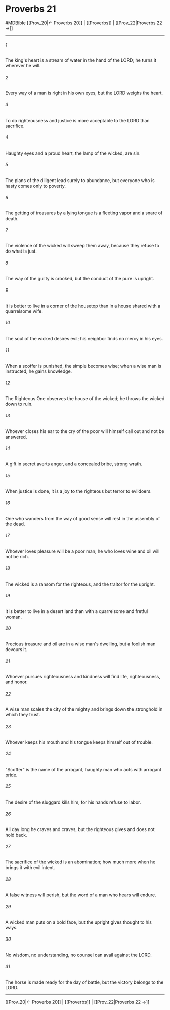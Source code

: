 # Proverbs 21
#MDBible
[[Prov_20|← Proverbs 20]] | [[Proverbs]] | [[Prov_22|Proverbs 22 →]]

***

###### 1 
The king's heart is a stream of water in the hand of the LORD; he turns it wherever he will. 

###### 2 
Every way of a man is right in his own eyes, but the LORD weighs the heart. 

###### 3 
To do righteousness and justice is more acceptable to the LORD than sacrifice. 

###### 4 
Haughty eyes and a proud heart, the lamp of the wicked, are sin. 

###### 5 
The plans of the diligent lead surely to abundance, but everyone who is hasty comes only to poverty. 

###### 6 
The getting of treasures by a lying tongue is a fleeting vapor and a snare of death. 

###### 7 
The violence of the wicked will sweep them away, because they refuse to do what is just. 

###### 8 
The way of the guilty is crooked, but the conduct of the pure is upright. 

###### 9 
It is better to live in a corner of the housetop than in a house shared with a quarrelsome wife. 

###### 10 
The soul of the wicked desires evil; his neighbor finds no mercy in his eyes. 

###### 11 
When a scoffer is punished, the simple becomes wise; when a wise man is instructed, he gains knowledge. 

###### 12 
The Righteous One observes the house of the wicked; he throws the wicked down to ruin. 

###### 13 
Whoever closes his ear to the cry of the poor will himself call out and not be answered. 

###### 14 
A gift in secret averts anger, and a concealed bribe, strong wrath. 

###### 15 
When justice is done, it is a joy to the righteous but terror to evildoers. 

###### 16 
One who wanders from the way of good sense will rest in the assembly of the dead. 

###### 17 
Whoever loves pleasure will be a poor man; he who loves wine and oil will not be rich. 

###### 18 
The wicked is a ransom for the righteous, and the traitor for the upright. 

###### 19 
It is better to live in a desert land than with a quarrelsome and fretful woman. 

###### 20 
Precious treasure and oil are in a wise man's dwelling, but a foolish man devours it. 

###### 21 
Whoever pursues righteousness and kindness will find life, righteousness, and honor. 

###### 22 
A wise man scales the city of the mighty and brings down the stronghold in which they trust. 

###### 23 
Whoever keeps his mouth and his tongue keeps himself out of trouble. 

###### 24 
"Scoffer" is the name of the arrogant, haughty man who acts with arrogant pride. 

###### 25 
The desire of the sluggard kills him, for his hands refuse to labor. 

###### 26 
All day long he craves and craves, but the righteous gives and does not hold back. 

###### 27 
The sacrifice of the wicked is an abomination; how much more when he brings it with evil intent. 

###### 28 
A false witness will perish, but the word of a man who hears will endure. 

###### 29 
A wicked man puts on a bold face, but the upright gives thought to his ways. 

###### 30 
No wisdom, no understanding, no counsel can avail against the LORD. 

###### 31 
The horse is made ready for the day of battle, but the victory belongs to the LORD. 

***

[[Prov_20|← Proverbs 20]] | [[Proverbs]] | [[Prov_22|Proverbs 22 →]]
